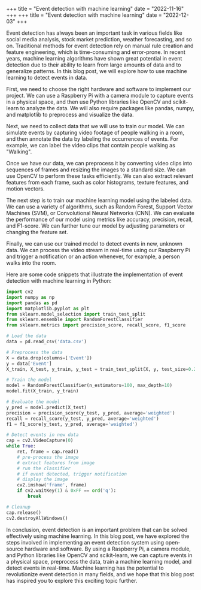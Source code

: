 +++
title = "Event detection with machine learning"
date = "2022-11-16"
+++
+++
title = "Event detection with machine learning"
date = "2022-12-03"
+++


Event detection has always been an important task in various fields like social media analysis, stock market prediction, weather forecasting, and so on. Traditional methods for event detection rely on manual rule creation and feature engineering, which is time-consuming and error-prone. In recent years, machine learning algorithms have shown great potential in event detection due to their ability to learn from large amounts of data and to generalize patterns. In this blog post, we will explore how to use machine learning to detect events in data.

First, we need to choose the right hardware and software to implement our project. We can use a Raspberry Pi with a camera module to capture events in a physical space, and then use Python libraries like OpenCV and scikit-learn to analyze the data. We will also require packages like pandas, numpy, and matplotlib to preprocess and visualize the data.

Next, we need to collect data that we will use to train our model. We can simulate events by capturing video footage of people walking in a room, and then annotate the data by labeling the occurrences of events. For example, we can label the video clips that contain people walking as "Walking".

Once we have our data, we can preprocess it by converting video clips into sequences of frames and resizing the images to a standard size. We can use OpenCV to perform these tasks efficiently. We can also extract relevant features from each frame, such as color histograms, texture features, and motion vectors.

The next step is to train our machine learning model using the labeled data. We can use a variety of algorithms, such as Random Forest, Support Vector Machines (SVM), or Convolutional Neural Networks (CNN). We can evaluate the performance of our model using metrics like accuracy, precision, recall, and F1-score. We can further tune our model by adjusting parameters or changing the feature set.

Finally, we can use our trained model to detect events in new, unknown data. We can process the video stream in real-time using our Raspberry Pi and trigger a notification or an action whenever, for example, a person walks into the room.

Here are some code snippets that illustrate the implementation of event detection with machine learning in Python:

``` python
import cv2
import numpy as np
import pandas as pd
import matplotlib.pyplot as plt
from sklearn.model_selection import train_test_split
from sklearn.ensemble import RandomForestClassifier
from sklearn.metrics import precision_score, recall_score, f1_score

# Load the data
data = pd.read_csv('data.csv')

# Preprocess the data
X = data.drop(columns=['Event'])
y = data['Event']
X_train, X_test, y_train, y_test = train_test_split(X, y, test_size=0.2)

# Train the model
model = RandomForestClassifier(n_estimators=100, max_depth=10)
model.fit(X_train, y_train)

# Evaluate the model
y_pred = model.predict(X_test)
precision = precision_score(y_test, y_pred, average='weighted')
recall = recall_score(y_test, y_pred, average='weighted')
f1 = f1_score(y_test, y_pred, average='weighted')

# Detect events in new data
cap = cv2.VideoCapture(0)
while True:
    ret, frame = cap.read()
    # pre-process the image
    # extract features from image
    # run the classifier
    # if event detected, trigger notification
    # display the image
    cv2.imshow('frame', frame)
    if cv2.waitKey(1) & 0xFF == ord('q'):
        break

# Cleanup
cap.release()
cv2.destroyAllWindows()
```

In conclusion, event detection is an important problem that can be solved effectively using machine learning. In this blog post, we have explored the steps involved in implementing an event detection system using open-source hardware and software. By using a Raspberry Pi, a camera module, and Python libraries like OpenCV and scikit-learn, we can capture events in a physical space, preprocess the data, train a machine learning model, and detect events in real-time. Machine learning has the potential to revolutionize event detection in many fields, and we hope that this blog post has inspired you to explore this exciting topic further.